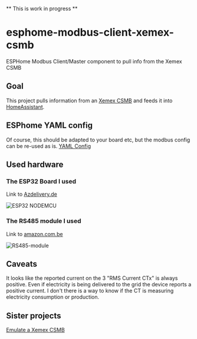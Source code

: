 ** This is work in progress **

# esphome-modbus-client-xemex-csmb
ESPHome Modbus Client/Master component to pull info from the Xemex CSMB

## Goal
This project pulls information from an [Xemex CSMB](https://xemex.eu/products/meters-sensors/csmb/) and feeds it into [HomeAssistant](https://www.home-assistant.io/).

## ESPhome YAML config

Of course, this should be adapted to your board etc, but the modbus config can be re-used as is.
[YAML Config](/modbus-client-xemex.yaml)

## Used hardware

### The ESP32 Board I used

Link to [Azdelivery.de](https://www.az-delivery.de/en/collections/alle-produkte/products/esp32-developmentboard)

![ESP32 NODEMCU](https://raw.githubusercontent.com/thomase1234/esphome-modbus-client-xemex-csmb/main/pictures/esp32-nodemcu-module-wlan-wifi-development-board-mit-cp2102-nachfolgermodell-zum-esp8266-kompatibel-mit-arduino-872375_400x.webp)

### The RS485 module I used

Link to [amazon.com.be](https://www.amazon.com.be/-/nl/Fasizi-RS485-adapter-seri%C3%ABle-aansluiting/dp/B09Z2GTMJ8/)

![RS485-module](https://raw.githubusercontent.com/thomase1234/esphome-fake-xemex-csmb/thomas-dev/pictures/RS485_Adapter.jpg)

## Caveats

It looks like the reported current on the 3 "RMS Current CTx" is always positive. Even if electricity is being delivered to the grid the device reports a positive current. I don't there is a way to know if the CT is measuring electricity consumption or production.

## Sister projects

[Emulate a Xemex CSMB](https://github.com/thomase1234/esphome-modbus-client-xemex-csmb)

